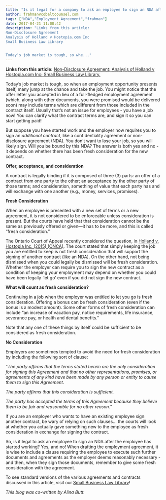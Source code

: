```yaml
---
title: "Is it legal for a company to ask an employee to sign an NDA after the employee has started working?"
author: frahman@cobaltcounsel.com
tags: ["NDA","Employment Agreement","frahman"]
date: 2017-04-21 11:00:42
description: "Links from this article:
Non-Disclosure Agreement
Analysis of Holland v Hostopia.com Inc
Small Business Law Library


Today’s job market is tough, so whe..."
---
```



**Links from this article:** [Non-Disclosure Agreement; ](https://clausehound.com/legal-contract/15656#!/document=)[Analysis of Holland v Hostopia.com Inc; ](https://canliiconnects.org/en/commentaries/39223/)[Small Business Law Library.](https://www.clausehound.com/documents/)

Today’s job market is tough, so when an employment opportunity presents itself, many jump at the chance and take the job. You might notice that the offer letter you accepted in lieu of a full-fledged employment agreement (which, along with other documents, you were promised would be delivered soon) may include terms which are different from those included in the contract itself. Usually that’s not an issue for employees - you have a job now! You can clarify what the contract terms are, and sign it so you can start getting paid!

 

But suppose you have started work and the employer now requires you to sign an *additional contract*, like a confidentiality agreement or non-disclosure agreement (NDA). You don’t want to lose your job, so you will likely sign. Will you be bound by this NDA? The answer is both yes and no - it depends on whether there has been fresh consideration for the new contract.

**Offer, acceptance, and consideration**

A contract is legally binding if it is composed of three (3) parts: an offer of a contract from one party to the other; an acceptance by the other party of those terms; and consideration, something of value that each party has and will exchange with one another (e.g., money, services, promises).

 

**Fresh Consideration**

When an employee is presented with a new set of terms or a new agreement, it is not considered to be enforceable unless consideration is present. But the courts have held that that consideration cannot be the same as previously offered or given—it has to be more, and this is called “fresh consideration.”

 

The Ontario Court of Appeal recently considered the question, in [Holland v. Hostopia Inc. (2015) (ONCA)](https://canliiconnects.org/en/commentaries/39223/). The court stated that simply keeping the job you are entitled to keep is not fresh consideration that will support the signing of another contract (like an NDA). On the other hand, not being dismissed when you could legally be dismissed will be fresh consideration. Whether the employer can require you to sign the new contract as a condition of keeping your employment may depend on whether you could have been legally ‘let go’ even if you did not sign the new contract.

 

**What will count as fresh consideration?** 

Continuing in a job when the employer was entitled to let you go is fresh consideration. Offering a bonus can be fresh consideration (even if the bonus is a modest amount). Some other forms of fresh consideration can include “an increase of vacation pay, notice requirements, life insurance, severance pay, or health and dental benefits.” 

Note that any one of these things by itself could be sufficient to be considered as fresh consideration.

**No Consideration**

Employers are sometimes tempted to avoid the need for fresh consideration by including the following sort of clause: 

“*The party affirms that the terms stated herein are the only consideration for signing this Agreement and that no other representations, promises, or agreements of any kind have been made by any person or entity to cause them to sign this Agreement.*

*The party affirms that this consideration is sufficient.* 

*The party has accepted the terms of this Agreement because they believe them to be fair and reasonable for no other reason.*”

 

If you are an employer who wants to have an existing employee sign another contract, be wary of relying on such clauses… the courts will look at whether you actually gave something new to the employee as fresh consideration in exchange for signing the contract.

 

So, is it legal to ask an employee to sign an NDA after the employee has started working? Yes, and no! When drafting the employment agreement, it is wise to include a clause requiring the employee to execute such further documents and agreements as the employer deems reasonably necessary - and then, when they sign those documents, remember to give some fresh consideration with the agreement.

 

To see standard versions of the various agreements and contracts discussed in this article, visit our [Small Business Law Library](https://www.clausehound.com/documents/)!

 

*This blog was co-written by Alina Butt.*
